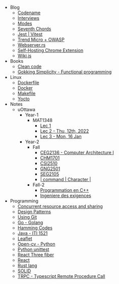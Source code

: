 - Blog
	- [Codename](md/Blog/Codename.md)
	- [Interviews](md/Blog/Interviews.md)
	- [Modes](md/Blog/Modes.md)
	- [Seventh Chords](md/Blog/Sevenths.md)
	- [Jest | Vitest](md/Blog/Testing.md)
	- [Trend Micro + OWASP](md/Blog/Trend-micro.md)
	- [Webserver.rs](md/Blog/Webserver-rs.md)
	- [Self-Hosting Chrome Extension](md/Blog/chrome-extension-deployment.md)
	- [Wiki.js](md/Blog/wikijs.md)
- Books
	- [Clean code](md/Books/Clean-code.md)
	- [Gokking Simplicity - Functional programming](md/Books/Grokking-simplicity.md)
- Linux
	- [Dockerfile](md/Linux/Docker-file.md)
	- [Docker](md/Linux/Docker.md)
	- [Makefile](md/Linux/Makefile.md)
	- [Yocto](md/Linux/Yocto.md)
- Notes
	- uOttawa
		- Year-1
			- MAT1348
				- [Lec 1](md/Notes/uOttawa/Year-1/MAT1348/lec1.md)
				- [Lec 2 - Thu, 12th, 2022](md/Notes/uOttawa/Year-1/MAT1348/lec2.md)
				- [Lec 3 - Mon, 16 Jan](md/Notes/uOttawa/Year-1/MAT1348/lec3.md)
		- Year-2
			- Fall
				- [CEG2136 - Computer Architecture I](md/Notes/uOttawa/Year-2/Fall/CEG2136.md)
				- [CHM1701](md/Notes/uOttawa/Year-2/Fall/CHM1701.md)
				- [CSI2510](md/Notes/uOttawa/Year-2/Fall/CSI2510.md)
				- [GNG2501](md/Notes/uOttawa/Year-2/Fall/GNG2501.md)
				- [SEG2105](md/Notes/uOttawa/Year-2/Fall/SEG2105.md)
				- [| command | Character |](md/Notes/uOttawa/Year-2/Fall/cheat-sheet.md)
			- Fall-2
				- [Programmation en C++](md/Notes/uOttawa/Year-2/Fall-2/CSI2772.md)
				- [Ingeniere des exigences](md/Notes/uOttawa/Year-2/Fall-2/SEG3501.md)
- Programming
	- [Concurrent resource access and sharing](md/Programming/Concurent-resource-access.md)
	- [Design Patterns](md/Programming/Design-Principles.md)
	- [Using Git](md/Programming/Git.md)
	- [Go - Golang](md/Programming/Go.md)
	- [Hamming Codes](md/Programming/Hamming-codes.md)
	- [Java - ITI 1521](md/Programming/Java.md)
	- [Leaflet](md/Programming/Leaflet.md)
	- [Open-cv - Python](md/Programming/Open-cv.md)
	- [Python unittest](md/Programming/Python-unittesting.md)
	- [React Three fiber](md/Programming/React-Three-Fiber.md)
	- [React](md/Programming/React.md)
	- [Rust lang](md/Programming/Rust.md)
	- [SOLID](md/Programming/SOLID.md)
	- [TRPC - Typescript Remote Procedure Call](md/Programming/TRPC.md)
